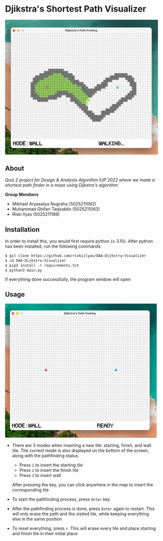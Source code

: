 # Djikstra's Shortest Path Visualizer

![demo](./readme_assets/demo.png)

## About

_Quiz 2 project for Design & Analysis Algorithm IUP 2022 where
we made a shortest path finder in a maze using Djikstra's algorithm_

**Group Members**

- Mikhael Aryasatya Nugraha (5025211062)
- Muhammad Ghifari Taqiuddin (5025211063)
- Riski Ilyas (5025211189)

## Installation

In order to install this, you would first require python (≥ 3.10).
After python has been installed, run the following commands

```
$ git clone https://github.com/riskiilyas/DAA-Dijkstra-Visualizer
$ cd DAA-Dijkstra-Visualizer
$ pip3 install -r requirements.txt
$ python3 main.py
```

If everything done successfully, the program window will open

## Usage

![usage-demo](./readme_assets/usage_demo.gif)

- There are 3 modes when inserting a new tile: starting, finish, and wall tile.
  The current mode is also displayed on the bottom of the screen, along with
  the pathfinding status.
    - Press `1` to insert the starting tile
    - Press `2` to insert the finish tile
    - Press `3` to insert wall

  After pressing the key, you can click anywhere in the map to insert the corresponding tile

- To start the pathfinding process, press `Enter` key
- After the pathfinding process is done, press `Enter` again
  to restart. This will only erase the path and the visited tile, while
  keeping everything else in the same position
- To reset everything, press `r`. This will erase every tile and place starting
  and finish tile in their initial place
